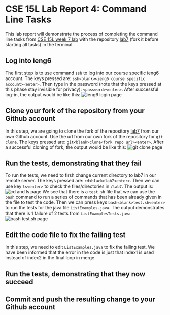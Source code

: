 # CSE 15L Lab Report 4: Command Line Tasks
This lab report will demonstrate the process of completing the command line tasks from [CSE 15L week 7 lab](https://ucsd-cse15l-s23.github.io/week/week7/#lab-tasks---doing-it-all-from-the-command-line) with the repository [lab7](https://github.com/ucsd-cse15l-s23/lab7) (fork it before starting all tasks) in the terminal.

## Log into ieng6
The first step is to use command `ssh` to log into our course specific ieng6 account. The keys pressed are:
`ssh<blank><ieng6 course specific account><enter>`. Then type in the password (note that the keys pressed at this phase stay invisible for privacy): `<password><enter>`.
After successful log-in, the output would be like this:
![ieng6 login page]()

## Clone your fork of the repository from your Github account
In this step, we are going to clone the fork of the repository [lab7](https://github.com/ucsd-cse15l-s23/lab7) from our own Github account. Use the url from our own fork of the repository for `git clone`. The keys pressed are: `git<blank>clone<fork repo url><enter>`. After a successful cloning of fork, the output would be like this:
![git clone page]()

## Run the tests, demonstrating that they fail
To run the tests, we need to firsh change current directory to lab7 in our remote server. The keys pressed are: `cd<black>lab7<enter>`. Then we can use key `ls<enter>` to check the files/directories in `/lab7`. The output is:
![cd and ls page]()
We see that there is a `test.sh` file that we can use the `bash` command to run a series of commands that has been already given in the file to test the code. Then we can press keys `bash<blank>test.sh<enter>` to run the tests for the java file `ListExamples.java`. The output demonstrates that there is 1 failure of 2 tests from `ListExamplesTests.java`:
![bash test.sh page]()

## Edit the code file to fix the failing test
In this step, we need to edit `ListExamples.java` to fix the failing test. We have been informed that the error in the code is just that index1 is used instead of index2 in the final loop in merge.

## Run the tests, demonstrating that they now succeed

## Commit and push the resulting change to your Github account
